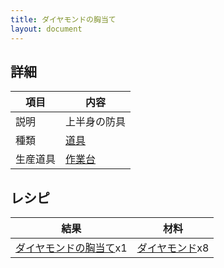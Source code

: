 ```yaml
---
title: ダイヤモンドの胸当て
layout: document
---
```

## 詳細

|項目|内容|
|---|---|
|説明|上半身の防具|
|種類|[道具](道具)|
|生産道具|[作業台](作業台)|

## レシピ

|結果|材料|
|---|---|
|[ダイヤモンドの胸当て](ダイヤモンドの胸当て)x1|[ダイヤモンド](ダイヤモンド)x8|
